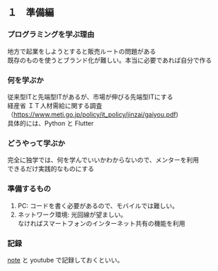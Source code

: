 ## １　準備編

### プログラミングを学ぶ理由
  地方で起業をしようとすると販売ルートの問題がある  
  既存のものを使うとブランド化が難しい。本当に必要であれば自分で作る
  
### 何を学ぶか
従来型ITと先端型ITがあるが、市場が伸びる先端型ITにする  
経産省 ＩＴ人材需給に関する調査（https://www.meti.go.jp/policy/it_policy/jinzai/gaiyou.pdf)  
具体的には、Python と Flutter

### どうやって学ぶか
完全に独学では、何を学んでいいかわからないので、メンターを利用  
できるだけ実践的なものにする

### 準備するもの
1. PC: コードを書く必要があるので、モバイルでは難しい。  
2. ネットワーク環境: 光回線が望ましい。  
なければスマートフォンのインターネット共有の機能を利用  

### 記録
[note](https://note.com/) と youtube で記録しておくといい。

